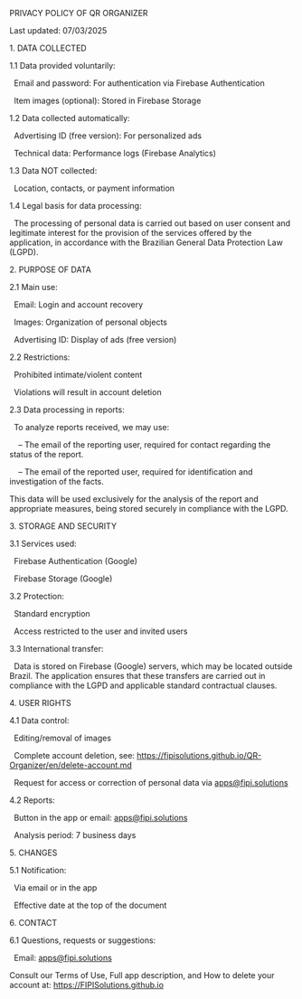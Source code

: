 PRIVACY POLICY OF QR ORGANIZER



Last updated: 07/03/2025



1\. DATA COLLECTED

1.1 Data provided voluntarily:

  Email and password: For authentication via Firebase Authentication

  Item images (optional): Stored in Firebase Storage

1.2 Data collected automatically:

&nbsp; Advertising ID (free version): For personalized ads

  Technical data: Performance logs (Firebase Analytics)

1.3 Data NOT collected:

&nbsp; Location, contacts, or payment information

1.4 Legal basis for data processing:

  The processing of personal data is carried out based on user consent and legitimate interest for the provision of the services offered by the application, in accordance with the Brazilian General Data Protection Law (LGPD).



2\. PURPOSE OF DATA

2.1 Main use:

  Email: Login and account recovery

&nbsp; Images: Organization of personal objects

  Advertising ID: Display of ads (free version)

2.2 Restrictions:

&nbsp; Prohibited intimate/violent content

  Violations will result in account deletion

2.3 Data processing in reports:

&nbsp; To analyze reports received, we may use:

&nbsp;   – The email of the reporting user, required for contact regarding the status of the report.

&nbsp;   – The email of the reported user, required for identification and investigation of the facts.



This data will be used exclusively for the analysis of the report and appropriate measures, being stored securely in compliance with the LGPD.



3\. STORAGE AND SECURITY

3.1 Services used:

  Firebase Authentication (Google)

&nbsp; Firebase Storage (Google)

3.2 Protection:

  Standard encryption

&nbsp; Access restricted to the user and invited users

3.3 International transfer:

  Data is stored on Firebase (Google) servers, which may be located outside Brazil. The application ensures that these transfers are carried out in compliance with the LGPD and applicable standard contractual clauses.



4\. USER RIGHTS

4.1 Data control:

  Editing/removal of images

&nbsp; Complete account deletion, see: https://fipisolutions.github.io/QR-Organizer/en/delete-account.md

  Request for access or correction of personal data via apps@fipi.solutions

4.2 Reports:

  Button in the app or email: apps@fipi.solutions

&nbsp; Analysis period: 7 business days



5\. CHANGES

5.1 Notification:

  Via email or in the app

&nbsp; Effective date at the top of the document



6\. CONTACT

6.1 Questions, requests or suggestions:

  Email: apps@fipi.solutions



Consult our Terms of Use, Full app description, and How to delete your account at: https://FIPISolutions.github.io

